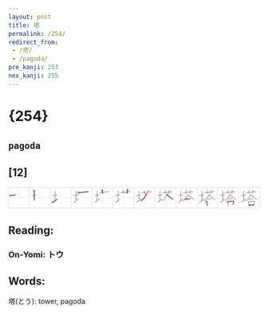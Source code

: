 ```yaml
---
layout: post
title: 塔
permalink: /254/
redirect_from:
 - /塔/
 - /pagoda/
pre_kanji: 253
nex_kanji: 255
---
```


# {254}

## `pagoda`

## [12]

<div class="stroke"><img src="../images/E5A194.png" /></div>

## Reading:

### On-Yomi: トウ

## Words:

塔(とう): tower, pagoda
